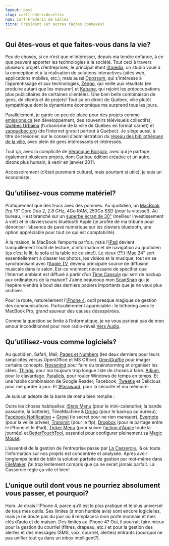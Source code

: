 ```yaml
---
layout: post
slug: carlfredericdecelles
nom: Carl-Frédéric de Celles
titre: Président (et autres tâches connexes)
---
```


## Qui êtes-vous et que faites-vous dans la vie?

Peu de choses, si ce n’est que m’intéresser, depuis ma tendre enfance, à ce que peuvent apporter les technologies à la société. Tout ceci à travers plusieurs projets d’entreprises, le principal étant [iXmédia](http://ixmedia.com/), un studio voué à la conception et à la réalisation de solutions interactives (sites web, applications mobiles, etc.), mais aussi [Opossum](http://www.opossum.ca/), qui s’intéresse à l’apprentissage et aux technologies, [Zengo](http://zengo.ca/), qui veille aux résultats (en produire autant que les mesurer) et [Kabane](http://kabane.ca/), qui rejoint les préoccupations plus publicitaires de certaines clientèles. Une bien belle combinaison de gens, de clients et de projets! Tout ça en direct de Québec, ville plutôt sympathique dont le dynamisme économique me surprend tous les jours.

Parallèlement, je garde un peu de place pour des projets comme [emissions.ca](http://emissions.ca/) (en développement, des souvenirs télévisuels collectifs), [Québec Urbaina](http://quebecurbain.qc.ca/) (l’urbanisme de la ville de Québec en format carnet) et [zapquebec.org](http://zapquebec.org/) (de l’internet gratuit partout à Québec). Je siège aussi, à titre de trésorier, sur le conseil d’administration du [réseau des bibliothèques de la ville](http://institutcanadien.qc.ca/), avec plein de gens intéressants et intéressés.

Tout ça, avec la complicité de [Véronique Boisjoly](http://vero-b.com/), avec qui je partage également plusieurs projets, dont [Caribou édition créative](http://editionscaribou.com/) et un autre, disons plus humain, à venir en janvier 2011.

Accessoirement (c’était purement culturel, mais pourtant si utile), je suis un économiste.

## Qu’utilisez-vous comme matériel?

Pratiquement que des trucs avec des pommes. Au quotidien, un [MacBook Pro](http://www.apple.com/ca/macbookpro/) 15" Core Duo 2, 2.8 GHz, 4Go RAM, 250Go SSD (pour la vitesse!). Au bureau, il est branché sur un [superbe écran de 30"](http://store.apple.com/ca/product/M9179LL/A?fnode=MTY1NDA5OQ&mco=MTA4MzU1OTQ) (meilleur investissement à vie!) et le clavier/souris bluetooth Apple (je profite de ma tribune pour dénoncer l’absence de pavé numérique sur les claviers bluetooth, une option appréciable pour tout ce qui est comptabilité).

À la maison, le MacBook l’emporte parfois, mais l’[iPad](http://www.apple.com/ca/ipad/) devient tranquillement l’outil de lecture, d’information et de navigation au quotidien (ça c’est le lit, le sofa et la table de cuisine!). Le vieux (!?!) [iMac](http://www.apple.com/ca/imac/) 24" sert essentiellement à classer les photos, les vidéos et la musique, tout en se synchronisant avec l’[Apple TV](http://www.apple.com/ca/appletv/), devenu principale source de diffusion musicale dans le salon. Est-ce vraiment nécessaire de spécifier que l’Internet ambiant est diffusé à partir d’un [Time Capsule](http://www.apple.com/ca/timecapsule/) qui sert de backup aux ordinateurs de la maison? J’aime beaucoup mon [ScanSnap](http://www.fujitsu.com/global/services/computing/peripheral/scanners/product/s1300/) qui je l’espère viendra à bout des derniers papiers importants que je ne veux plus archiver.

Pour la route, naturellement l’[iPhone 4](http://www.apple.com/ca/iphone/), outil presque magique de gestion des communications. Particulièrement appréciable : le tethering avec le MacBook Pro, grand sauveur des causes désespérées.

Comme la question se limite à l’informatique, je ne vous parlerai pas de mon amour inconditionnel pour mon radio-réveil [Vers Audio](http://www.versaudio.com/vers15rspec.htm).

## Qu’utilisez-vous comme logiciels?

Au quotidien, Safari, Mail, [Pages et Numbers](http://www.apple.com/ca/iwork/) (les deux derniers pour leurs simplicités versus OpenOffice et MS Office). [OmniGraffle](http://www.omnigroup.com/products/omnigraffle/) pour imager certains concepts. [Novamind](http://www.novamind.com/) pour faire du brainstorming et organiser les idées. [Things](http://culturedcode.com/things/), pour ma toujours trop longue liste de choses à faire. [Adium](http://www.adium.im/), pour le clavardage. [Parallels](http://www.parallels.com/products/desktop/), pour rouler Windows de temps en temps. Et une habile combinaison de Google Reader, Facebook, [Tweetie](http://www.atebits.com/tweetie-mac/) et Delicious pour me garder à jour. Et [1Password](http://agilewebsolutions.com/products/1Password), pour la sécurité et ma mémoire.

Je suis un adepte de la barre de menu bien remplie :

Outre les choses habituelles: [iStats Menu](http://bjango.com/apps/istatmenus/) (pour le mini-calendrier, la bande passante, la batterie), TimeMachine & [Drobo](http://www.drobo.com/products/drobo-fs.php) (pour le backup au bureau), [Facebook Notification](http://www.facebook.com/notifier) + [Growl](http://growl.info/) (le secret pour ne rien manquer), [Evernote](http://www.evernote.com/) (pour la veille privée), [Transmit](http://panic.com/transmit/) (pour le ftp), [Dropbox](https://www.dropbox.com/home) (pour le partage entre le iPhone et le iPad), [Ticker Menu](http://www.tickermenu.com/) (pour suivre l’[action d’Apple](http://www.google.ca/finance?client=ob&q=NASDAQ:AAPL) toute la journée) et [BetterTouchTool](http://boastr.net/), essentiel pour configurer pleinement sa [Magic Mouse](http://www.apple.com/ca/magicmouse/).

L’essentiel de la gestion de l’entreprise passe par [La Casserole](http://macasserole.com/), là où toute l’information sur nos projets est concentrée et analysée. Après avoir longtemps tenté de bâtir la solution parfaite de gestion par moi-même dans [FileMaker](http://filemaker.com/), j’ai trop lentement compris que ça ne serait jamais parfait. La Casserole règle ça vite et bien!

## L’unique outil dont vous ne pourriez absolument vous passer, et pourquoi?

Hum. Je dirais l’iPhone 4, parce qu’il est le plus pratique et le plus universel de tous mes outils. Ses limites (à mon humble avis) sont encore logicielles, mais je ne doute pas du jour où il remplacera mon porte monnaie et mes clés d’auto et de maison. Des limites au iPhone 4? Oui, il pourrait faire mieux pour la gestion du courriel (filtres, drapeau, etc.) et pour la gestion des alertes et des messages (SMS, voix, courriel, alertes) entrants (pourquoi ne pas unifier tout ça dans un inbox intelligent?).
